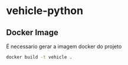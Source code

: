 # vehicle-python

## Docker Image

É necessario gerar a imagem docker do projeto

```bash
docker build -t vehicle .
```